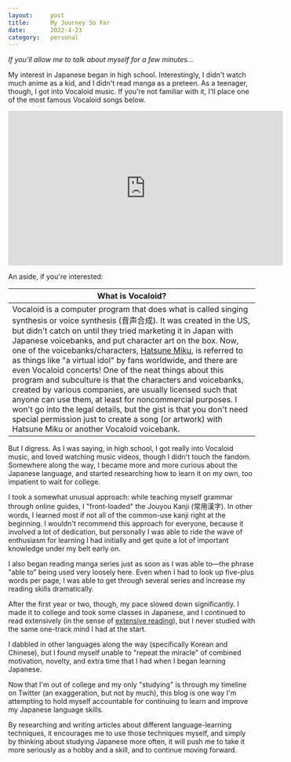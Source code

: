 ```yaml
---
layout:     post
title:      My Journey So Far
date:       2022-4-23
category:   personal
---
```


_If you'll allow me to talk about myself for a few minutes..._

My interest in Japanese began in high school. Interestingly, I didn't watch much anime as a kid, and I didn't read manga as a preteen. As a teenager, though, I got into Vocaloid music. If you're not familiar with it, I'll place one of the most famous Vocaloid songs below.

<iframe width="560" height="315" src="https://www.youtube.com/embed/shs0rAiwsGQ" title="YouTube video player" frameborder="0" allow="accelerometer; autoplay; clipboard-write; encrypted-media; gyroscope; picture-in-picture" allowfullscreen></iframe>

An aside, if you're interested:

|What is Vocaloid?|
|--------|
|Vocaloid is a computer program that does what is called singing synthesis or voice synthesis (音声合成). It was created in the US, but didn't catch on until they tried marketing it in Japan with Japanese voicebanks, and put character art on the box. Now, one of the voicebanks/characters, [Hatsune Miku](https://vocaloid.fandom.com/wiki/Hatsune_Miku), is referred to as things like "a virtual idol" by fans worldwide, and there are even Vocaloid concerts! One of the neat things about this program and subculture is that the characters and voicebanks, created by various companies, are usually licensed such that anyone can use them, at least for noncommercial purposes. I won't go into the legal details, but the gist is that you don't need special permission just to create a song (or artwork) with Hatsune Miku or another Vocaloid voicebank.|

But I digress. As I was saying, in high school, I got really into Vocaloid music, and loved watching music videos, though I didn't touch the fandom. Somewhere along the way, I became more and more curious about the Japanese language, and started researching how to learn it on my own, too impatient to wait for college.

I took a somewhat unusual approach: while teaching myself grammar through online guides, I "front-loaded" the Jouyou Kanji (常用漢字). In other words, I learned most if not all of the common-use kanji right at the beginning. I wouldn't recommend this approach for everyone, because it involved a lot of dedication, but personally I was able to ride the wave of enthusiasm for learning I had initially and get quite a lot of important knowledge under my belt early on.

I also began reading manga series just as soon as I was able to—the phrase "able to" being used very loosely here. Even when I had to look up five-plus words per page, I was able to get through several series and increase my reading skills dramatically.

After the first year or two, though, my pace slowed down significantly. I made it to college and took some classes in Japanese, and I continued to read extensively (in the sense of [extensive reading](/extensive-intensive-reading)), but I never studied with the same one-track mind I had at the start. 

I dabbled in other languages along the way (specifically Korean and Chinese), but I found myself unable to "repeat the miracle" of combined motivation, novelty, and extra time that I had when I began learning Japanese.

Now that I'm out of college and my only "studying" is through my timeline on Twitter (an exaggeration, but not by much), this blog is one way I'm attempting to hold myself accountable for continuing to learn and improve my Japanese language skills. 

By researching and writing articles about different language-learning techniques, it encourages me to use those techniques myself, and simply by thinking about studying Japanese more often, it will push me to take it more seriously as a hobby and a skill, and to continue moving forward.
